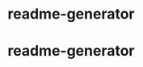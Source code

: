 <!--nrg.languages=en,ru-->
<!--nrg.defaultLanguage=en-->

# readme-generator<!--ru-->

# readme-generator<!--en-->
